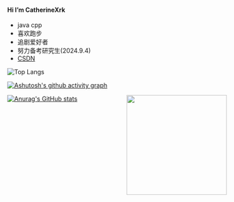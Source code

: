 


#### Hi I’m CatherineXrk

* java cpp
* 喜欢跑步
* 追剧爱好者
* 努力备考研究生(2024.9.4)
* [CSDN](https://blog.csdn.net/RogersX?spm=1000.2115.3001.5343)

![Top Langs](https://github-readme-stats.vercel.app/api/top-langs/?username=CatherineXrk&layout=compact&theme=tokyonight)


[![Ashutosh's github activity graph](https://github-readme-activity-graph.vercel.app/graph?username=CatherineXrk&theme=dracula)](https://github.com/ashutosh00710/github-readme-activity-graph)


<img align='right' src="https://media.giphy.com/media/M9gbBd9nbDrOTu1Mqx/giphy.gif" width="230">

[![Anurag's GitHub stats](https://github-readme-stats.vercel.app/api?username=CatherineXrk)](https://github.com/anuraghazra/github-readme-stats)
